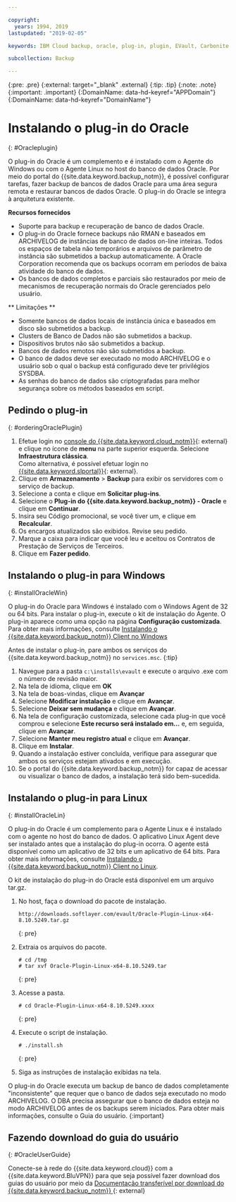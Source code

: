 ```yaml
---

copyright:
  years: 1994, 2019
lastupdated: "2019-02-05"

keywords: IBM Cloud backup, oracle, plug-in, plugin, EVault, Carbonite

subcollection: Backup

---
```

{:pre: .pre}
{:external: target="_blank" .external}
{:tip: .tip}
{:note: .note}
{:important: .important}
{:DomainName: data-hd-keyref="APPDomain"}
{:DomainName: data-hd-keyref="DomainName"}

# Instalando o plug-in do Oracle
{: #Oracleplugin}

O plug-in do Oracle é um complemento e é instalado com o Agente do Windows ou com o Agente Linux no host do banco de dados Oracle. Por meio do portal do {{site.data.keyword.backup_notm}}, é possível configurar tarefas, fazer backup de bancos de dados Oracle para uma área segura remota e restaurar bancos de dados Oracle. O plug-in do Oracle se integra à arquitetura existente.

**Recursos fornecidos**

- Suporte para backup e recuperação de banco de dados Oracle.
- O plug-in do Oracle fornece backups não RMAN e baseados em ARCHIVELOG de
instâncias de banco de dados on-line inteiras. Todos os espaços de tabela não temporários e arquivos de parâmetro de instância são submetidos a backup automaticamente. A Oracle Corporation recomenda que os backups ocorram
em períodos de baixa atividade do banco de dados.
- Os bancos de dados completos e parciais são restaurados por meio de mecanismos de recuperação
normais do Oracle gerenciados pelo usuário.

** Limitações **
- Somente bancos de dados locais de instância única e baseados em disco são submetidos a backup.
- Clusters de Banco de Dados não são submetidos a backup.
- Dispositivos brutos não são submetidos a backup.
- Bancos de dados remotos não são submetidos a backup.
- O banco de dados deve ser executado no modo ARCHIVELOG e o usuário sob o qual o backup está
configurado deve ter privilégios SYSDBA.
- As senhas do banco de dados são criptografadas para melhor segurança sobre os métodos baseados em
script.

## Pedindo o plug-in
{: #orderingOraclePlugin}

1. Efetue login no [console do {{site.data.keyword.cloud_notm}}](https://{DomainName}){: external} e clique no ícone de **menu** na parte superior esquerda. Selecione **Infraestrutura clássica**. <br/>
   Como alternativa, é possível efetuar login no [{{site.data.keyword.slportal}}](https://control.softlayer.com/){: external}.
2. Clique em **Armazenamento** > **Backup** para exibir os
servidores com o serviço de backup.
3. Selecione a conta e clique em **Solicitar plug-ins**.
4. Selecione o **Plug-in do {{site.data.keyword.backup_notm}} - Oracle** e
clique em **Continuar**.
5. Insira seu Código promocional, se você tiver um, e clique em **Recalcular**.
6. Os encargos atualizados são exibidos. Revise seu pedido.
7. Marque a caixa para indicar que você leu e aceitou os Contratos de Prestação de Serviços de Terceiros.
8. Clique em **Fazer pedido**.

## Instalando o plug-in para Windows
{: #installOracleWin}

O plug-in do Oracle para Windows é instalado com o Windows Agent de 32 ou 64 bits. Para instalar o plug-in, execute o kit de instalação do Agente. O plug-in aparece
como uma opção na página **Configuração customizada**. Para obter mais informações, consulte [Instalando o {{site.data.keyword.backup_notm}} Client no Windows](/docs/infrastructure/Backup?topic=Backup-InstallinWindows)

Antes de instalar o plug-in, pare ambos os serviços do {{site.data.keyword.backup_notm}} no `services.msc`.
{:tip}

1. Navegue para a pasta `c:\installs\evault` e execute o arquivo .exe com o número de revisão maior.
2. Na tela de idioma, clique em **OK**
3. Na tela de boas-vindas, clique em **Avançar**
4. Selecione **Modificar instalação** e clique em **Avançar**.
5. Selecione **Deixar sem mudança** e clique em **Avançar**.
6. Na tela de configuração customizada, selecione cada plug-in que você comprou e selecione **Este recurso será instalado em...** e, em seguida, clique em **Avançar**.
7. Selecione **Manter meu registro atual** e clique em **Avançar**.
8. Clique em **Instalar**.
9. Quando a instalação estiver concluída, verifique para assegurar que ambos os serviços estejam ativados e em execução.
10. Se o portal do {{site.data.keyword.backup_notm}} for capaz de acessar ou visualizar o banco de dados, a instalação terá sido bem-sucedida.

## Instalando o plug-in para Linux
{: #installOracleLin}

O plug-in do Oracle é um complemento para o Agente Linux e é instalado com o agente no host do banco de dados. O aplicativo Linux Agent deve ser instalado antes que a instalação do plug-in ocorra. O agente está disponível como um aplicativo de 32 bits e um aplicativo de 64 bits. Para obter mais informações, consulte [Instalando o {{site.data.keyword.backup_notm}} Client no Linux](/docs/infrastructure/Backup?topic=Backup-InstallinLinux).

O kit de instalação do plug-in do Oracle está disponível em um arquivo tar.gz.

1. No host, faça o download do pacote de instalação.
   ```
   http://downloads.softlayer.com/evault/Oracle-Plugin-Linux-x64-8.10.5249.tar.gz
   ```
   {: pre}

2. Extraia os arquivos do pacote.
   ```
   # cd /tmp
   # tar xvf Oracle-Plugin-Linux-x64-8.10.5249.tar
   ```
   {: pre}

3. Acesse a pasta.
   ```
   # cd Oracle-Plugin-Linux-x64-8.10.5249.xxxx
   ```
   {: pre}

4. Execute o script de instalação.
   ```
   # ./install.sh
   ```
   {: pre}

5. Siga as instruções de instalação exibidas na tela.

O plug-in do Oracle executa um backup de banco de dados completamente "inconsistente" que requer que o banco de dados seja executado no modo ARCHIVELOG. O DBA precisa assegurar que o banco de dados esteja no modo ARCHIVELOG antes de os backups serem iniciados. Para obter mais informações, consulte o Guia do usuário.
{:important}


## Fazendo download do guia do usuário
{: #OracleUserGuide}

Conecte-se à rede do {{site.data.keyword.cloud}} com a {{site.data.keyword.BluVPN}} para que seja possível fazer download dos guias do usuário por meio da [Documentação transferível por download do {{site.data.keyword.backup_notm}} ](http://downloads.service.softlayer.com/evault/Documentation/){: external}
